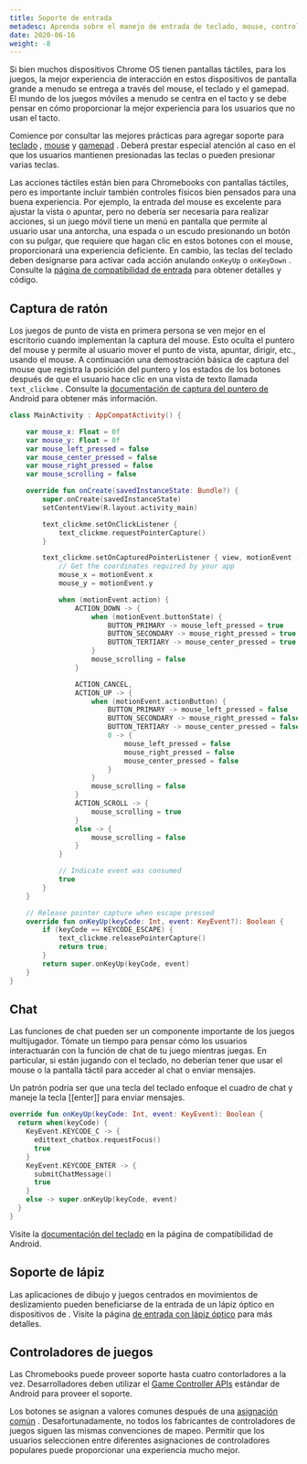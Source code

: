 ```yaml
---
title: Soporte de entrada
metadesc: Aprenda sobre el manejo de entrada de teclado, mouse, controlador y lápiz óptico.
date: 2020-06-16
weight: -8
---
```


Si bien muchos dispositivos Chrome OS tienen pantallas táctiles, para los juegos, la mejor experiencia de interacción en estos dispositivos de pantalla grande a menudo se entrega a través del mouse, el teclado y el gamepad. El mundo de los juegos móviles a menudo se centra en el tacto y se debe pensar en cómo proporcionar la mejor experiencia para los usuarios que no usan el tacto.

Comience por consultar las mejores prácticas para agregar soporte para [teclado](/{{locale.code}}/android/input-compatibility#teclado) , [mouse](/{{locale.code}}/android/input-compatibility#mouse-touchpad) y [gamepad](/{{locale.code}}/android/input-compatibility#game-controllers) . Deberá prestar especial atención al caso en el que los usuarios mantienen presionadas las teclas o pueden presionar varias teclas.

Las acciones táctiles están bien para Chromebooks con pantallas táctiles, pero es importante incluir también controles físicos bien pensados para una buena experiencia. Por ejemplo, la entrada del mouse es excelente para ajustar la vista o apuntar, pero no debería ser necesaria para realizar acciones, si un juego móvil tiene un menú en pantalla que permite al usuario usar una antorcha, una espada o un escudo presionando un botón con su pulgar, que requiere que hagan clic en estos botones con el mouse, proporcionará una experiencia deficiente. En cambio, las teclas del teclado deben designarse para activar cada acción anulando `onKeyUp` o `onKeyDown` . Consulte la [página de compatibilidad de entrada](/{{locale.code}}/android/input-compatibility) para obtener detalles y código.

## Captura de ratón

Los juegos de punto de vista en primera persona se ven mejor en el escritorio cuando implementan la captura del mouse. Esto oculta el puntero del mouse y permite al usuario mover el punto de vista, apuntar, dirigir, etc., usando el mouse. A continuación una demostración básica de captura del mouse que registra la posición del puntero y los estados de los botones después de que el usuario hace clic en una vista de texto llamada `text_clickme` . Consulte la [documentación de captura del puntero de](https://developer.android.com/training/gestures/movement#pointer-capture) Android para obtener más información.

```kotlin {title="Kotlin" .code-figure}
class MainActivity : AppCompatActivity() {

    var mouse_x: Float = 0f
    var mouse_y: Float = 0f
    var mouse_left_pressed = false
    var mouse_center_pressed = false
    var mouse_right_pressed = false
    var mouse_scrolling = false

    override fun onCreate(savedInstanceState: Bundle?) {
        super.onCreate(savedInstanceState)
        setContentView(R.layout.activity_main)

        text_clickme.setOnClickListener {
            text_clickme.requestPointerCapture()
        }

        text_clickme.setOnCapturedPointerListener { view, motionEvent ->
            // Get the coordinates required by your app
            mouse_x = motionEvent.x
            mouse_y = motionEvent.y

            when (motionEvent.action) {
                ACTION_DOWN -> {
                    when (motionEvent.buttonState) {
                        BUTTON_PRIMARY -> mouse_left_pressed = true
                        BUTTON_SECONDARY -> mouse_right_pressed = true
                        BUTTON_TERTIARY -> mouse_center_pressed = true
                    }
                    mouse_scrolling = false
                }

                ACTION_CANCEL,
                ACTION_UP -> {
                    when (motionEvent.actionButton) {
                        BUTTON_PRIMARY -> mouse_left_pressed = false
                        BUTTON_SECONDARY -> mouse_right_pressed = false
                        BUTTON_TERTIARY -> mouse_center_pressed = false
                        0 -> {
                            mouse_left_pressed = false
                            mouse_right_pressed = false
                            mouse_center_pressed = false
                        }
                    }
                    mouse_scrolling = false
                }
                ACTION_SCROLL -> {
                    mouse_scrolling = true
                }
                else -> {
                    mouse_scrolling = false
                }
            }

            // Indicate event was consumed
            true
        }
    }

    // Release pointer capture when escape pressed
    override fun onKeyUp(keyCode: Int, event: KeyEvent?): Boolean {
        if (keyCode == KEYCODE_ESCAPE) {
            text_clickme.releasePointerCapture()
            return true;
        }
        return super.onKeyUp(keyCode, event)
    }
}
```

## Chat

Las funciones de chat pueden ser un componente importante de los juegos multijugador. Tómate un tiempo para pensar cómo los usuarios interactuarán con la función de chat de tu juego mientras juegas. En particular, si están jugando con el teclado, no deberían tener que usar el mouse o la pantalla táctil para acceder al chat o enviar mensajes.

Un patrón podría ser que una tecla del teclado enfoque el cuadro de chat y maneje la tecla [[enter]] para enviar mensajes.

```kotlin {title="Kotlin" .code-figure}
override fun onKeyUp(keyCode: Int, event: KeyEvent): Boolean {
  return when(keyCode) {
    KeyEvent.KEYCODE_C -> {
      edittext_chatbox.requestFocus()
      true
    }
    KeyEvent.KEYCODE_ENTER -> {
      submitChatMessage()
      true
    }
    else -> super.onKeyUp(keyCode, event)
  }
}
```

Visite la [documentación del teclado](/{{locale.code}}/android/input-compatibility#teclado) en la página de compatibilidad de Android.

## Soporte de lápiz

Las aplicaciones de dibujo y juegos centrados en movimientos de deslizamiento pueden beneficiarse de la entrada de un lápiz óptico en dispositivos de . Visite la página [de entrada con lápiz óptico](/{{locale.code}}/android/input-compatibility#stylus) para más detalles.

## Controladores de juegos

Las Chromebooks puede proveer soporte hasta cuatro contorladores a la vez. Desarrolladores deben utilizar el [Game Controller APIs](https://developer.android.com/training/game-controllers) estándar de Android para proveer el soporte.

Los botones se asignan a valores comunes después de una [asignación común](https://developer.android.com/training/game-controllers/controller-input#button) . Desafortunadamente, no todos los fabricantes de controladores de juegos siguen las mismas convenciones de mapeo. Permitir que los usuarios seleccionen entre diferentes asignaciones de controladores populares puede proporcionar una experiencia mucho mejor.
